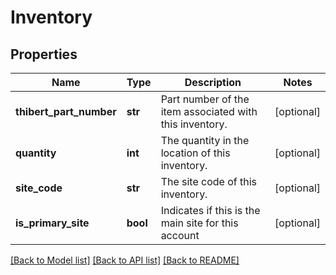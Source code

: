 # Inventory

## Properties
Name | Type | Description | Notes
------------ | ------------- | ------------- | -------------
**thibert_part_number** | **str** | Part number of the item associated with this inventory. | [optional] 
**quantity** | **int** | The quantity in the location of this inventory. | [optional] 
**site_code** | **str** | The site code of this inventory. | [optional] 
**is_primary_site** | **bool** | Indicates if this is the main site for this account | [optional] 

[[Back to Model list]](../README.md#documentation-for-models) [[Back to API list]](../README.md#documentation-for-api-endpoints) [[Back to README]](../README.md)

